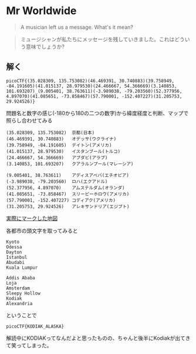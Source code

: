 # Mr Worldwide

> A musician left us a message. What's it mean?

> ミュージシャンが私たちにメッセージを残していきました。これはどういう意味でしょうか?

## 解く

```
picoCTF{(35.028309, 135.753082)(46.469391, 30.740883)(39.758949, -84.191605)(41.015137, 28.979530)(24.466667, 54.366669)(3.140853, 101.693207)_(9.005401, 38.763611)(-3.989038, -79.203560)(52.377956, 4.897070)(41.085651, -73.858467)(57.790001, -152.407227)(31.205753, 29.924526)}
```

問題名と数字の感じ(-180から180の二つの数字)から緯度経度と判断、マップで照らし合わせてみる

```
(35.028309, 135.753082)  京都(日本)
(46.469391, 30.740883)   オデッサ(ウクライナ)
(39.758949, -84.191605)  デイトン(アメリカ)
(41.015137, 28.979530)   イスタンブール(トルコ)
(24.466667, 54.366669)   アブダビ(アラブ)
(3.140853, 101.693207)   クアラルンプール(マレーシア)

(9.005401, 38.763611)    アディスアベバ(エチオピア)
(-3.989038, -79.203560)  ロハ(エクアドル)
(52.377956, 4.897070)    アムステルダム(オランダ)
(41.085651, -73.858467)  スリーピーホロウ(アメリカ)
(57.790001, -152.407227) コディアク(アメリカ)
(31.205753, 29.924526)   アレキサンドリア(エジプト)
```
[実際にマークした地図](https://www.google.com/maps/d/u/0/edit?mid=1FgrTWDQnpo1-UqABhjZimqPsLIgki10&usp=sharing)

各都市の頭文字を取ってみると


```
Kyoto
Odessa
Dayton
Istanbul
Abudabi
Kuala Lumpur

Addis Ababa
Loja
Amsterdam
Sleepy Hollow
Kodiak
Alexandria
```

ということで

```
picoCTF{KODIAK_ALASKA}
```

解読中にKODIAKってなんだよと思ったものの、ちゃんと後半にKodiakが出てきて笑ってしまった。